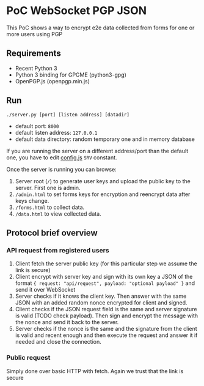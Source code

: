 # PoC WebSocket PGP JSON

This PoC shows a way to encrypt e2e data collected from forms for one or more users using PGP

## Requirements

* Recent Python 3
* Python 3 binding for GPGME (python3-gpg)
* OpenPGP.js (openpgp.min.js)

## Run

`./server.py [port] [listen address] [datadir]`

* default port: `8000`
* default listen address: `127.0.0.1`
* default data directory: random temporary one and in memory database

If you are running the server on a different address/port than the default one, you have to edit [config.js](config.js) `SRV` constant.

Once the server is running you can browse:

1. Server root (`/`) to generate user keys and upload the public key to the server. First one is admin.
1. `/admin.html` to set forms keys for encryption and reencrypt data after keys change.
1. `/forms.html` to collect data.
1. `/data.html` to view collected data.

## Protocol brief overview

### API request from registered users

1. Client fetch the server public key (for this particular step we assume the link is secure)
1. Client encrypt with server key and sign with its own key a JSON of the format `{ request: "api/request", payload: "optional payload" }`
   and send it over WebSocket
1. Server checks if it knows the client key. Then answer with the same JSON with an added random nonce encrypted for client and signed.
1. Client checks if the JSON request field is the same and server signature is valid (TODO check payload).
   Then sign and encrypt the message with the nonce and send it back to the server.
1. Server checks if the nonce is the same and the signature from the client is valid and recent enough and then execute the request
   and answer it if needed and close the connection.

### Public request

Simply done over basic HTTP with fetch. Again we trust that the link is secure
